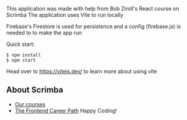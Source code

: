 This application was made with help from Bob Ziroll's React course on Scrimba 
The application uses Vite to run locally

Firebase's Firestore is used for persistence and a config (firebase.js) is 
needed to to make the app run

Quick start:
```
$ npm install
$ npm start
````

Head over to https://vitejs.dev/ to learn more about using vite

## About Scrimba
- [Our courses](https://scrimba.com/allcourses)
- [The Frontend Career Path](https://scrimba.com/learn/frontend)
Happy Coding!
